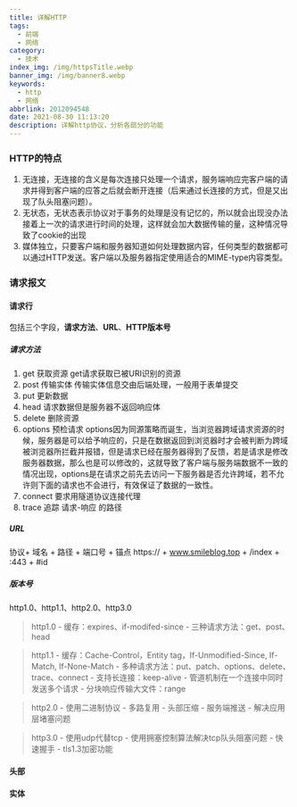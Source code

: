 ```yaml
---
title: 详解HTTP
tags:
  - 前端
  - 网络
category:
  - 技术
index_img: /img/httpsTitle.webp
banner_img: /img/banner8.webp
keywords:
  - http
  - 网络
abbrlink: 2012094548
date: 2021-08-30 11:13:20
description: 详解http协议，分析各部分的功能
---
```


### HTTP的特点
1. 无连接，无连接的含义是每次连接只处理一个请求，服务端响应完客户端的请求并得到客户端的应答之后就会断开连接（后来通过长连接的方式，但是又出现了队头阻塞问题）。
2. 无状态，无状态表示协议对于事务的处理是没有记忆的，所以就会出现没办法接着上一次的请求进行时间的处理，这样就会加大数据传输的量，这种情况导致了cookie的出现
3. 媒体独立，只要客户端和服务器知道如何处理数据内容，任何类型的数据都可以通过HTTP发送。客户端以及服务器指定使用适合的MIME-type内容类型。

### 请求报文

#### 请求行
包括三个字段，**请求方法**、**URL**、**HTTP版本号**
##### 请求方法
1. get 获取资源
get请求获取已被URI识别的资源
2. post 传输实体
传输实体信息交由后端处理，一般用于表单提交
3. put 更新数据
4. head 请求数据但是服务器不返回响应体
5. delete 删除资源
6. options 预检请求
options因为同源策略而诞生，当浏览器跨域请求资源的时候，服务器是可以给予响应的，只是在数据返回到浏览器时才会被判断为跨域被浏览器所拦截并报错，但是请求已经在服务器得到了反馈，若是请求是修改服务器数据，那么也是可以修改的，这就导致了客户端与服务端数据不一致的情况出现，options是在请求之前先去访问一下服务器是否允许跨域，若不允许则下面的请求也不会进行，有效保证了数据的一致性。
7. connect 要求用隧道协议连接代理
8. trace 追踪 请求-响应 的路径

##### URL
协议+ 域名 + 路径 + 端口号 + 锚点
https:// + www.smileblog.top + /index + :443 + #id

##### 版本号
http1.0、http1.1、http2.0、http3.0

>http1.0
    - 缓存：expires、if-modifed-since
    - 三种请求方法：get、post、head

>http1.1
    - 缓存：Cache-Control，Entity tag，If-Unmodified-Since, If-Match, If-None-Match
    - 多种请求方法：put、patch、options、delete、trace、connect
    - 支持长连接：keep-alive
    - 管道机制在一个连接中同时发送多个请求
    - 分块响应传输大文件：range

>http2.0
    - 使用二进制协议
    - 多路复用
    - 头部压缩
    - 服务端推送
    - 解决应用层堵塞问题

>http3.0
    - 使用udp代替tcp
    - 使用拥塞控制算法解决tcp队头阻塞问题
    - 快速握手
    - tls1.3加密功能
#### 头部

#### 实体

